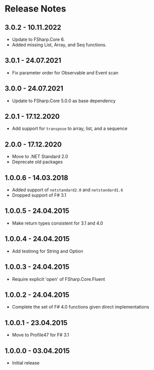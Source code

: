 # Release Notes

## 3.0.2 - 10.11.2022

* Update to FSharp.Core 6.
* Added missing List, Array, and Seq functions.

## 3.0.1 - 24.07.2021

* Fix parameter order for Observable and Event scan

## 3.0.0 - 24.07.2021

* Update to FSharp.Core 5.0.0 as base dependency

## 2.0.1 - 17.12.2020

* Add support for `transpose` to array, list, and a sequence

## 2.0.0 - 17.12.2020

* Move to .NET Standard 2.0
* Deprecate old packages

## 1.0.0.6 - 14.03.2018

* Added support of `netstandard2.0` and `netstandard1.6`
* Dropped support of F# 3.1

## 1.0.0.5 - 24.04.2015

* Make return types consistent for 3.1 and 4.0

## 1.0.0.4 - 24.04.2015

* Add testinng for String and Option

## 1.0.0.3 - 24.04.2015

* Require explicit 'open' of FSharp.Core.Fluent

## 1.0.0.2 - 24.04.2015

* Complete the set of F# 4.0 functions given direct implementations

## 1.0.0.1 - 23.04.2015

* Move to Profile47 for F# 3.1

## 1.0.0.0 - 03.04.2015

* Initial release
